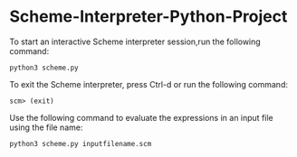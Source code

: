 # Scheme-Interpreter-Python-Project

To start an interactive Scheme interpreter session,run the following command:
```
python3 scheme.py
```

To exit the Scheme interpreter, press Ctrl-d or run the following command:
```
scm> (exit)
```

Use the following command to evaluate the expressions in an input file using the file name:
```
python3 scheme.py inputfilename.scm
```
